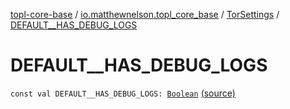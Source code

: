 [topl-core-base](../../index.md) / [io.matthewnelson.topl_core_base](../index.md) / [TorSettings](index.md) / [DEFAULT__HAS_DEBUG_LOGS](./-d-e-f-a-u-l-t__-h-a-s_-d-e-b-u-g_-l-o-g-s.md)

# DEFAULT__HAS_DEBUG_LOGS

`const val DEFAULT__HAS_DEBUG_LOGS: `[`Boolean`](https://kotlinlang.org/api/latest/jvm/stdlib/kotlin/-boolean/index.html) [(source)](https://github.com/05nelsonm/TorOnionProxyLibrary-Android/blob/master/topl-core-base/src/main/java/io/matthewnelson/topl_core_base/TorSettings.kt#L84)